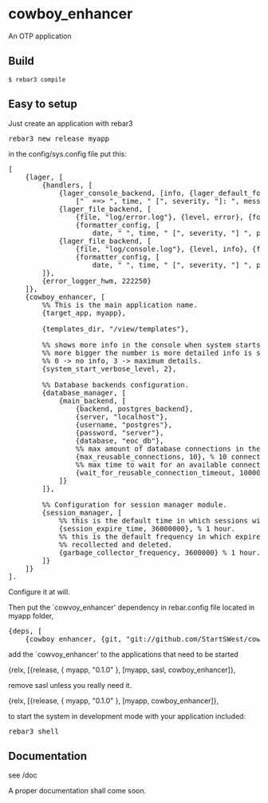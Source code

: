 cowboy_enhancer
=====

An OTP application

Build
-----

    $ rebar3 compile

Easy to setup
----
Just create an application with rebar3

<pre>rebar3 new release myapp</pre>

in the config/sys.config file put this:
<pre>
[
    {lager, [
        {handlers, [
            {lager_console_backend, [info, {lager_default_formatter,
                ["  ==> ", time, " [", severity, "]: ", message, "\n"]}]},
            {lager_file_backend, [
                {file, "log/error.log"}, {level, error}, {formatter, lager_default_formatter},
                {formatter_config, [
                    date, " ", time, " [", severity, "] ", pid, " ", message, "\n"]}]},
            {lager_file_backend, [
                {file, "log/console.log"}, {level, info}, {formatter, lager_default_formatter},
                {formatter_config, [
                    date, " ", time, " [", severity, "] ", pid, " ", message, "\n"]}]}
        ]},
        {error_logger_hwm, 222250}
    ]},
    {cowboy_enhancer, [
        %% This is the main application name.
        {target_app, myapp},

        {templates_dir, "/view/templates"},

        %% shows more info in the console when system starts,
        %% more bigger the number is more detailed info is shown.
        %% 0 -> no info, 3 -> maximum details.
        {system_start_verbose_level, 2},

        %% Database backends configuration.
        {database_manager, [
            {main_backend, [
                {backend, postgres_backend},
                {server, "localhost"},
                {username, "postgres"},
                {password, "server"},
                {database, "eoc_db"},
                %% max amount of database connections in the connection pool.
                {max_reusable_connections, 10}, % 10 connections.
                %% max time to wait for an available connection.
                {wait_for_reusable_connection_timeout, 10000} % 10 seconds.
            ]}
        ]},

        %% Configuration for session manager module.
        {session_manager, [
            %% this is the default time in which sessions will expire.
            {session_expire_time, 36000000}, % 1 hour.
            %% this is the default frequency in which expired sessions will be
            %% recollected and deleted.
            {garbage_collector_frequency, 3600000} % 1 hour.
        ]}
    ]}
].
</pre>

Configure it at will.

Then put the `cowvoy_enhancer' dependency in rebar.config file located in myapp folder,

<pre>
{deps, [
    {cowboy_enhancer, {git, "git://github.com/StartSWest/cowboy_enhancer.git", {branch, master}}}]}.
</pre>

add the `cowvoy_enhancer' to the applications that need to be started

{relx, [{release, { myapp, "0.1.0" },
         [myapp,
		  sasl,
		  cowboy_enhancer]},
		  
remove sasl unless you really need it.

{relx, [{release, { myapp, "0.1.0" },
         [myapp,
		  cowboy_enhancer]},

to start the system in development mode with your application included:

<pre>rebar3 shell</pre>

Documentation
----
see /doc

A proper documentation shall come soon.

